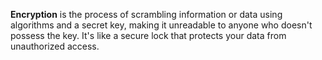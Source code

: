 **Encryption** is the process of scrambling information or data using algorithms and a secret key, making it unreadable to anyone who doesn't possess the key. It's like a secure lock that protects your data from unauthorized access.